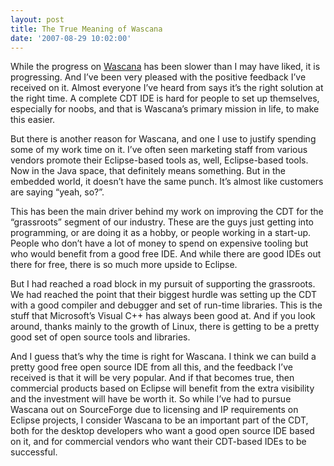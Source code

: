 ```yaml
---
layout: post
title: The True Meaning of Wascana
date: '2007-08-29 10:02:00'
---
```



While the progress on [Wascana](http://wascana.sourceforge.net/) has been slower than I may have liked, it is progressing. And I’ve been very pleased with the positive feedback I’ve received on it. Almost everyone I’ve heard from says it’s the right solution at the right time. A complete CDT IDE is hard for people to set up themselves, especially for noobs, and that is Wascana’s primary mission in life, to make this easier.

But there is another reason for Wascana, and one I use to justify spending some of my work time on it. I’ve often seen marketing staff from various vendors promote their Eclipse-based tools as, well, Eclipse-based tools. Now in the Java space, that definitely means something. But in the embedded world, it doesn’t have the same punch. It’s almost like customers are saying “yeah, so?”.

This has been the main driver behind my work on improving the CDT for the “grassroots” segment of our industry. These are the guys just getting into programming, or are doing it as a hobby, or people working in a start-up. People who don’t have a lot of money to spend on expensive tooling but who would benefit from a good free IDE. And while there are good IDEs out there for free, there is so much more upside to Eclipse.

But I had reached a road block in my pursuit of supporting the grassroots. We had reached the point that their biggest hurdle was setting up the CDT with a good compiler and debugger and set of run-time libraries. This is the stuff that Microsoft’s Visual C++ has always been good at. And if you look around, thanks mainly to the growth of Linux, there is getting to be a pretty good set of open source tools and libraries.

And I guess that’s why the time is right for Wascana. I think we can build a pretty good free open source IDE from all this, and the feedback I’ve received is that it will be very popular. And if that becomes true, then commercial products based on Eclipse will benefit from the extra visibility and the investment will have be worth it. So while I’ve had to pursue Wascana out on SourceForge due to licensing and IP requirements on Eclipse projects, I consider Wascana to be an important part of the CDT, both for the desktop developers who want a good open source IDE based on it, and for commercial vendors who want their CDT-based IDEs to be successful.



